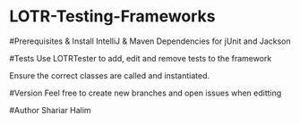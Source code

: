 # LOTR-Testing-Frameworks

#Prerequisites & Install
IntelliJ & Maven Dependencies for jUnit and Jackson

#Tests
Use LOTRTester to add, edit and remove tests to the framework

Ensure the correct classes are called and instantiated.

#Version
Feel free to create new branches and open issues when editting

#Author
Shariar Halim